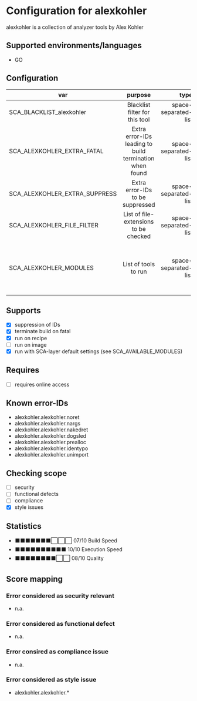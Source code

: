 # Configuration for alexkohler

alexkohler is a collection of analyzer tools by Alex Kohler

## Supported environments/languages

* GO

## Configuration

| var | purpose | type | default |
| ------------- |:-------------:| -----:| -----:
| SCA_BLACKLIST_alexkohler | Blacklist filter for this tool | space-separated-list | "linux-*"
| SCA_ALEXKOHLER_EXTRA_FATAL | Extra error-IDs leading to build termination when found | space-separated-list | ""
| SCA_ALEXKOHLER_EXTRA_SUPPRESS | Extra error-IDs to be suppressed | space-separated-list | ""
| SCA_ALEXKOHLER_FILE_FILTER | List of file-extensions to be checked | space-separated-list | ".go"
| SCA_ALEXKOHLER_MODULES | List of tools to run | space-separated-list | "noret nargs nakedret dogsled prealloc identypo unimport"

## Supports

* [x] suppression of IDs
* [x] terminate build on fatal
* [x] run on recipe
* [ ] run on image
* [x] run with SCA-layer default settings (see SCA_AVAILABLE_MODULES)

## Requires

* [ ] requires online access

## Known error-IDs

* alexkohler.alexkohler.noret
* alexkohler.alexkohler.nargs
* alexkohler.alexkohler.nakedret
* alexkohler.alexkohler.dogsled
* alexkohler.alexkohler.prealloc
* alexkohler.alexkohler.identypo
* alexkohler.alexkohler.unimport

## Checking scope

* [ ] security
* [ ] functional defects
* [ ] compliance
* [x] style issues

## Statistics

* ⬛⬛⬛⬛⬛⬛⬛⬜⬜⬜ 07/10 Build Speed
* ⬛⬛⬛⬛⬛⬛⬛⬛⬛⬛ 10/10 Execution Speed
* ⬛⬛⬛⬛⬛⬛⬛⬛⬜⬜ 08/10 Quality

## Score mapping

### Error considered as security relevant

* n.a.

### Error considered as functional defect

* n.a.

### Error consired as compliance issue

* n.a.

### Error considered as style issue

* alexkohler.alexkohler.*
